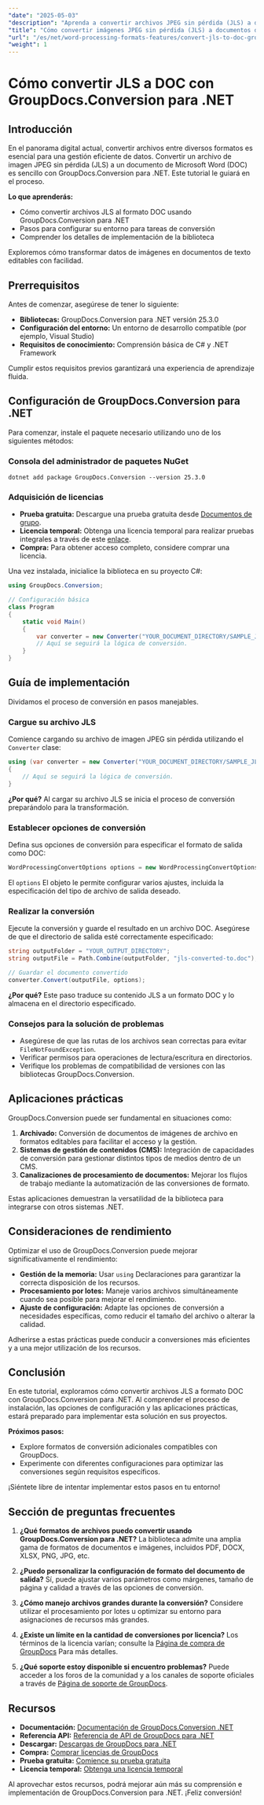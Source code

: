 ```yaml
---
"date": "2025-05-03"
"description": "Aprenda a convertir archivos JPEG sin pérdida (JLS) a documentos de Microsoft Word sin problemas con GroupDocs.Conversion para .NET. Siga esta guía paso a paso."
"title": "Cómo convertir imágenes JPEG sin pérdida (JLS) a documentos de Word (.doc) con GroupDocs.Conversion para .NET"
"url": "/es/net/word-processing-formats-features/convert-jls-to-doc-groupdocs-net/"
"weight": 1
---
```


# Cómo convertir JLS a DOC con GroupDocs.Conversion para .NET

## Introducción
En el panorama digital actual, convertir archivos entre diversos formatos es esencial para una gestión eficiente de datos. Convertir un archivo de imagen JPEG sin pérdida (JLS) a un documento de Microsoft Word (DOC) es sencillo con GroupDocs.Conversion para .NET. Este tutorial le guiará en el proceso.

**Lo que aprenderás:**
- Cómo convertir archivos JLS al formato DOC usando GroupDocs.Conversion para .NET
- Pasos para configurar su entorno para tareas de conversión
- Comprender los detalles de implementación de la biblioteca

Exploremos cómo transformar datos de imágenes en documentos de texto editables con facilidad.

## Prerrequisitos
Antes de comenzar, asegúrese de tener lo siguiente:
- **Bibliotecas:** GroupDocs.Conversion para .NET versión 25.3.0
- **Configuración del entorno:** Un entorno de desarrollo compatible (por ejemplo, Visual Studio)
- **Requisitos de conocimiento:** Comprensión básica de C# y .NET Framework

Cumplir estos requisitos previos garantizará una experiencia de aprendizaje fluida.

## Configuración de GroupDocs.Conversion para .NET
Para comenzar, instale el paquete necesario utilizando uno de los siguientes métodos:

### Consola del administrador de paquetes NuGet
```shell
dotnet add package GroupDocs.Conversion --version 25.3.0
```

### Adquisición de licencias
- **Prueba gratuita:** Descargue una prueba gratuita desde [Documentos de grupo](https://releases.groupdocs.com/conversion/net/).
- **Licencia temporal:** Obtenga una licencia temporal para realizar pruebas integrales a través de este [enlace](https://purchase.groupdocs.com/temporary-license/).
- **Compra:** Para obtener acceso completo, considere comprar una licencia.

Una vez instalada, inicialice la biblioteca en su proyecto C#:

```csharp
using GroupDocs.Conversion;

// Configuración básica
class Program
{
    static void Main()
    {
        var converter = new Converter("YOUR_DOCUMENT_DIRECTORY/SAMPLE_JLS");
        // Aquí se seguirá la lógica de conversión.
    }
}
```

## Guía de implementación
Dividamos el proceso de conversión en pasos manejables.

### Cargue su archivo JLS
Comience cargando su archivo de imagen JPEG sin pérdida utilizando el `Converter` clase:

```csharp
using (var converter = new Converter("YOUR_DOCUMENT_DIRECTORY/SAMPLE_JLS"))
{
    // Aquí se seguirá la lógica de conversión.
}
```

**¿Por qué?** Al cargar su archivo JLS se inicia el proceso de conversión preparándolo para la transformación.

### Establecer opciones de conversión
Defina sus opciones de conversión para especificar el formato de salida como DOC:

```csharp
WordProcessingConvertOptions options = new WordProcessingConvertOptions { Format = WordProcessingFileType.Doc };
```

El `options` El objeto le permite configurar varios ajustes, incluida la especificación del tipo de archivo de salida deseado.

### Realizar la conversión
Ejecute la conversión y guarde el resultado en un archivo DOC. Asegúrese de que el directorio de salida esté correctamente especificado:

```csharp
string outputFolder = "YOUR_OUTPUT_DIRECTORY";
string outputFile = Path.Combine(outputFolder, "jls-converted-to.doc");

// Guardar el documento convertido
converter.Convert(outputFile, options);
```

**¿Por qué?** Este paso traduce su contenido JLS a un formato DOC y lo almacena en el directorio especificado.

### Consejos para la solución de problemas
- Asegúrese de que las rutas de los archivos sean correctas para evitar `FileNotFoundException`.
- Verificar permisos para operaciones de lectura/escritura en directorios.
- Verifique los problemas de compatibilidad de versiones con las bibliotecas GroupDocs.Conversion.

## Aplicaciones prácticas
GroupDocs.Conversion puede ser fundamental en situaciones como:
1. **Archivado:** Conversión de documentos de imágenes de archivo en formatos editables para facilitar el acceso y la gestión.
2. **Sistemas de gestión de contenidos (CMS):** Integración de capacidades de conversión para gestionar distintos tipos de medios dentro de un CMS.
3. **Canalizaciones de procesamiento de documentos:** Mejorar los flujos de trabajo mediante la automatización de las conversiones de formato.

Estas aplicaciones demuestran la versatilidad de la biblioteca para integrarse con otros sistemas .NET.

## Consideraciones de rendimiento
Optimizar el uso de GroupDocs.Conversion puede mejorar significativamente el rendimiento:
- **Gestión de la memoria:** Usar `using` Declaraciones para garantizar la correcta disposición de los recursos.
- **Procesamiento por lotes:** Maneje varios archivos simultáneamente cuando sea posible para mejorar el rendimiento.
- **Ajuste de configuración:** Adapte las opciones de conversión a necesidades específicas, como reducir el tamaño del archivo o alterar la calidad.

Adherirse a estas prácticas puede conducir a conversiones más eficientes y a una mejor utilización de los recursos.

## Conclusión
En este tutorial, exploramos cómo convertir archivos JLS a formato DOC con GroupDocs.Conversion para .NET. Al comprender el proceso de instalación, las opciones de configuración y las aplicaciones prácticas, estará preparado para implementar esta solución en sus proyectos.

**Próximos pasos:**
- Explore formatos de conversión adicionales compatibles con GroupDocs.
- Experimente con diferentes configuraciones para optimizar las conversiones según requisitos específicos.

¡Siéntete libre de intentar implementar estos pasos en tu entorno!

## Sección de preguntas frecuentes
1. **¿Qué formatos de archivos puedo convertir usando GroupDocs.Conversion para .NET?**
La biblioteca admite una amplia gama de formatos de documentos e imágenes, incluidos PDF, DOCX, XLSX, PNG, JPG, etc.

2. **¿Puedo personalizar la configuración de formato del documento de salida?**
Sí, puede ajustar varios parámetros como márgenes, tamaño de página y calidad a través de las opciones de conversión.

3. **¿Cómo manejo archivos grandes durante la conversión?**
Considere utilizar el procesamiento por lotes u optimizar su entorno para asignaciones de recursos más grandes.

4. **¿Existe un límite en la cantidad de conversiones por licencia?**
Los términos de la licencia varían; consulte la [Página de compra de GroupDocs](https://purchase.groupdocs.com/buy) Para más detalles.

5. **¿Qué soporte estoy disponible si encuentro problemas?**
Puede acceder a los foros de la comunidad y a los canales de soporte oficiales a través de [Página de soporte de GroupDocs](https://forum.groupdocs.com/c/conversion/10).

## Recursos
- **Documentación:** [Documentación de GroupDocs.Conversion .NET](https://docs.groupdocs.com/conversion/net/)
- **Referencia API:** [Referencia de API de GroupDocs para .NET](https://reference.groupdocs.com/conversion/net/)
- **Descargar:** [Descargas de GroupDocs para .NET](https://releases.groupdocs.com/conversion/net/)
- **Compra:** [Comprar licencias de GroupDocs](https://purchase.groupdocs.com/buy)
- **Prueba gratuita:** [Comience su prueba gratuita](https://releases.groupdocs.com/conversion/net/)
- **Licencia temporal:** [Obtenga una licencia temporal](https://purchase.groupdocs.com/temporary-license/)

Al aprovechar estos recursos, podrá mejorar aún más su comprensión e implementación de GroupDocs.Conversion para .NET. ¡Feliz conversión!